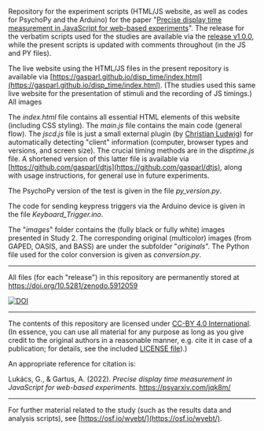 Repository for the experiment scripts (HTML/JS website, as well as codes for PsychoPy and the Arduino) for the paper "[Precise display time measurement in JavaScript for web-based experiments](https://psyarxiv.com/jqk8m/)". The release for the verbatim scripts used for the studies are available via the [release v1.0.0](https://github.com/gasparl/disp_time/releases/tag/v1.0.0), while the present scripts is updated with comments throughout (in the JS and PY files).

The live website using the HTML/JS files in the present repository is available via [https://gasparl.github.io/disp_time/index.html](https://gasparl.github.io/disp_time/index.html). (The studies used this same live website for the presentation of stimuli and the recording of JS timings.) All images

The _index.html_ file contains all essential HTML elements of this website (including CSS styling). The _main.js_ file contains the main code (general flow). The _jscd.js_ file is just a small external plugin (by [Christian Ludwig](https://github.com/gasparl/disp_time/blob/main/jscd.js)) for automatically detecting "client" information (computer, browser types and versions, and screen size). The crucial timing methods are in the _disptime.js_ file. A shortened version of this latter file is available via [https://github.com/gasparl/dtjs](https://github.com/gasparl/dtjs), along with usage instructions, for general use in future experiments.

The PsychoPy version of the test is given in the file _py_version.py_.

The code for sending keypress triggers via the Arduino device is given in the file _Keyboard_Trigger.ino_.

The "_images_" folder contains the (fully black or fully white) images presented in Study 2. The corresponding original (multicolor) images (from GAPED, OASIS, and BASS) are under the subfolder "_originals_". The Python file used for the color conversion is given as _conversion.py_.

---

All files (for each "release") in this repository are permanently stored at https://doi.org/10.5281/zenodo.5912059

[![DOI](https://zenodo.org/badge/329712803.svg)](https://zenodo.org/badge/latestdoi/329712803)

---

The contents of this repository are licensed under [CC-BY 4.0 International](https://github.com/gasparl/disp_time/blob/master/LICENSE.md).(In essence, you can use all material for any purpose as long as you give credit to the original authors in a reasonable manner, e.g. cite it in case of a publication; for details, see the included [LICENSE file](https://github.com/gasparl/disp_time/blob/master/LICENSE.md)).)

An appropriate reference for citation is:

Lukács, G., & Gartus, A. (2022). _Precise display time measurement in JavaScript for web-based experiments._ https://psyarxiv.com/jqk8m/

---

For further material related to the study (such as the results data and analysis scripts), see [https://osf.io/wyebt/](https://osf.io/wyebt/).
